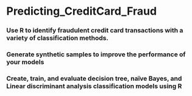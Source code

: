 # Predicting_CreditCard_Fraud
  ### Use R to identify fraudulent credit card transactions with a variety of classification methods. 
  ### Generate synthetic samples to improve the performance of your models
  ### Create, train, and evaluate decision tree, naïve Bayes, and Linear discriminant analysis classification models using R
